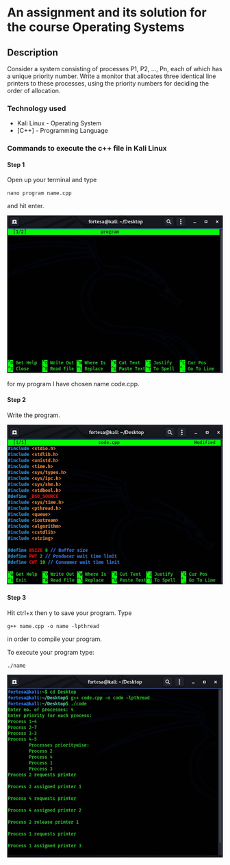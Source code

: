 # An assignment and its solution for the course Operating Systems

## Description

Consider a system consisting of processes P1, P2, ..., Pn, each of which has a unique priority number. Write a monitor that allocates three identical line printers to these processes, using the priority numbers for deciding the order of allocation.

### Technology used

- Kali Linux - Operating System
- [C++] - Programming Language

### Commands to execute the c++ file in Kali Linux

#### Step 1

Open up your terminal and type

```
nano program name.cpp

```

and hit enter.

![alt text](README/1.jpg)

for my program I have chosen name code.cpp.

#### Step 2

Write the program.

![alt text](README/2.jpg)

#### Step 3

Hit ctrl+x then y to save your program.
Type

```
g++ name.cpp -o name -lpthread

```

in order to compile your program.

To execute your program type:

```
./name
```

![alt text](README/3.jpg)
